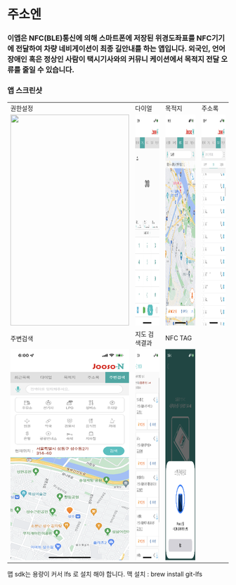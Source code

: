 # 주소엔 
### 이앱은 NFC(BLE)통신에 의해 스마트폰에 저장된 위경도좌표를 NFC기기에 전달하여 차량 네비게이션이 최종 길안내를 하는 앱입니다. 외국인, 언어장애인 혹은 정상인 사람이 택시기사와의 커뮤니 케이션에서 목적지 전달 오류를 줄일 수 있습니다.

### 앱 스크린샷
<table>
  <tr>
    <td>권한설정</td> 
    <td>다이얼</td>
    <td>목적지</td> 
    <td>주소록</td>
  </tr>
  <tr>
    <td><img src="https://github.com/iruri2010/JooSoN/blob/master/IMG_0337.PNG" width=270 height=480></td>
    <td><img src="https://github.com/hck424/JooSoN/blob/master/IMG_0793.PNG" width=270 height=480></td>
    <td><img src="https://github.com/hck424/JooSoN/blob/master/IMG_2486A6C8359C-1.jpeg" width=270 height=480></td>
    <td><img src="https://github.com/hck424/JooSoN/blob/master/IMG_0791.PNG" width=270 height=480></td>
  </tr>
  <tr>
    <td>주변검색</td>
    <td>지도 검색결과</td>
    <td>NFC TAG</td>
  </tr>
  <tr>
     <td><img src="https://github.com/hck424/JooSoN/blob/master/IMG_0796.PNG" width=270 height=480></td>
     <td><img src="https://github.com/hck424/JooSoN/blob/master/IMG_0795.PNG" width=270 height=480></td>
     <td><img src="https://github.com/hck424/JooSoN/blob/master/IMG_0794.PNG" width=270 height=480></td>
  </tr>
 </table>

맵 sdk는 용량이 커서 lfs 로 설치 해야 합니다.
맥 설치 : brew install git-lfs

